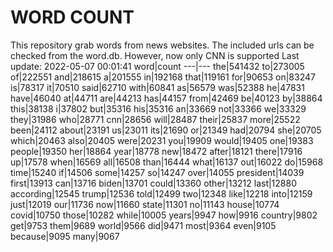 # WORD COUNT
This repository grab words from news websites. The included urls can be checked from the word.db.
However, now only CNN is supported
Last update: 2022-05-07 00:01:41
word|count
---|---
the|541432
to|273005
of|222551
and|218615
a|201555
in|192168
that|119161
for|90653
on|83247
is|78317
it|70510
said|62710
with|60841
as|56579
was|52388
he|47831
have|46040
at|44711
are|44213
has|44157
from|42469
be|40123
by|38864
this|38138
i|37802
but|35316
his|35316
an|33669
not|33366
we|33329
they|31986
who|28771
cnn|28656
will|28487
their|25837
more|25522
been|24112
about|23191
us|23011
its|21690
or|21349
had|20794
she|20705
which|20463
also|20405
were|20231
you|19909
would|19405
one|19383
people|19350
her|18864
year|18778
new|18472
after|18121
there|17916
up|17578
when|16569
all|16508
than|16444
what|16137
out|16022
do|15968
time|15240
if|14506
some|14257
so|14247
over|14055
president|14039
first|13913
can|13716
biden|13701
could|13360
other|13212
last|12880
according|12545
trump|12536
told|12499
two|12348
like|12218
into|12159
just|12019
our|11736
now|11660
state|11301
no|11143
house|10774
covid|10750
those|10282
while|10005
years|9947
how|9916
country|9802
get|9753
them|9689
world|9566
did|9471
most|9364
even|9105
because|9095
many|9067
